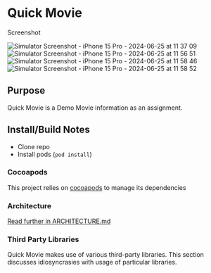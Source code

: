 # Quick Movie

Screenshot

![Simulator Screenshot - iPhone 15 Pro - 2024-06-25 at 11 37 09](https://github.com/Faizulkarim/Quick-Movie-MVVM-Router-Builder-/assets/19513689/4b4f3ca5-1cf4-4e28-8989-f1a5e91ae40b)
![Simulator Screenshot - iPhone 15 Pro - 2024-06-25 at 11 56 51](https://github.com/Faizulkarim/Quick-Movie-MVVM-Router-Builder-/assets/19513689/821eec72-31ca-4c7b-967d-d6afb4791155)
![Simulator Screenshot - iPhone 15 Pro - 2024-06-25 at 11 58 46](https://github.com/Faizulkarim/Quick-Movie-MVVM-Router-Builder-/assets/19513689/4c2732b7-49cf-4112-afb5-5dba0c08c8c0)
![Simulator Screenshot - iPhone 15 Pro - 2024-06-25 at 11 58 52](https://github.com/Faizulkarim/Quick-Movie-MVVM-Router-Builder-/assets/19513689/73ffd969-64c2-4640-a253-3fbd623ad421)


## Purpose
Quick Movie is a Demo Movie information as an assignment.

## Install/Build Notes
* Clone repo
* Install pods (`pod install`)

### Cocoapods
This project relies on [cocoapods](cocapods.org) to manage its dependencies


### Architecture

[Read further in ARCHITECTURE.md](ARCHITECTURE.md)

### Third Party Libraries

Quick Movie makes use of various third-party libraries. This section discusses idiosyncrasies with usage of particular libraries.
